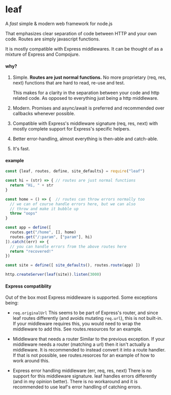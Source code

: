 # leaf

A _fast_ simple & modern web framework for node.js

That emphasizes clear separation of code between HTTP and your own code. Routes are simply javascript functions.

It is mostly compatible with Express middlewares. It can be thought of as a mixture of Express and Compojure.

#### why?

1. Simple. 
   __Routes are just normal functions.__ 
   No more proprietary (req, res, next) functions that are hard to read, re-use and test.

   This makes for a clarity in the separation between your code and http related code. As opposed to everything just being a http middleware.
  
2. Modern. Promises and async/await is preferred and recommended over callbacks whenever possible.

3. Compatible with Express's middleware signature (req, res, next) with mostly complete support for Express's specific helpers.

4. Better error-handling, almost everything is then-able and catch-able.

5. It's fast. 

#### example

```js
const {leaf, routes, define, site_defaults} = require("leaf")

const hi = (str) => { // routes are just normal functions
  return "Hi, " + str
}

const home = () => {  // routes can throw errors normally too
  // we can of course handle errors here, but we can also
  // throw and make it bubble up
  throw "oops"
}

const app = define([
  routes.get("/home", [], home)
  routes.get("/:param", ["param"], hi)
]).catch((err) => {
  // you can handle errors from the above routes here
  return "recovered!"
})

const site = define([ site_defaults(), routes.route(app) ])

http.createServer(leaf(site)).listen(3000)
```

#### Express compatiblity

Out of the box most Express middleware is supported. Some exceptions being:

- `req.originalUrl`
  This seems to be part of Express's router, and since leaf routes differently (and avoids mutating `req.url`), this is not built-in.
  If your middleware requires this, you would need to wrap the middleware to add this. See routes.resources for an example.
  
- Middleware that needs a router
  Similar to the previous exception. If your middleware needs a router (matching a url) then it isn't actually a middleware.
  It is recommended to instead convert it into a route handler. If that is not possible, see routes.resorces for an example of how to work around this.
  
- Express error handling middleware (err, req, res, next)
  There is no support for this middleware signature. leaf handles errors differently (and in my opinion better). There is no workaround and it is recommended to use leaf's error handling of catching errors.

